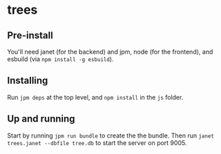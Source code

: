 # trees

## Pre-install

You'll need janet (for the backend) and jpm, node (for the frontend), and esbuild (via `npm install -g esbuild`).


## Installing

Run `jpm deps` at the top level, and `npm install` in the `js` folder.

## Up and running

Start by running `jpm run bundle` to create the the bundle. Then run `janet trees.janet --dbfile tree.db` to start the server on port 9005. 

